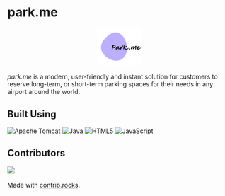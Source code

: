 
# park.me

<p align="center">
  <img width="100" src="src/main/webapp/assets/images/logo_purple.svg">
</p>

*park.me* is a modern, user-friendly and instant solution for customers to reserve long-term, or short-term parking spaces for their needs in any airport around the world.




## Built Using
![Apache Tomcat](https://img.shields.io/badge/apache%20tomcat-%23F8DC75.svg?style=for-the-badge&logo=apache-tomcat&logoColor=black)
![Java](https://img.shields.io/badge/java-%23ED8B00.svg?style=for-the-badge&logo=openjdk&logoColor=white)
![HTML5](https://img.shields.io/badge/html5-%23E34F26.svg?style=for-the-badge&logo=html5&logoColor=white)
![JavaScript](https://img.shields.io/badge/javascript-%23323330.svg?style=for-the-badge&logo=javascript&logoColor=%23F7DF1E)

## Contributors
<a href="https://github.com/it24102532/parkingManagement/graphs/contributors">
  <img src="https://contrib.rocks/image?repo=it24102532/parkingManagement" />
</a>

Made with [contrib.rocks](https://contrib.rocks).
